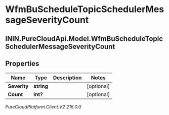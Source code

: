 # WfmBuScheduleTopicSchedulerMessageSeverityCount

## ININ.PureCloudApi.Model.WfmBuScheduleTopicSchedulerMessageSeverityCount

## Properties

|Name | Type | Description | Notes|
|------------ | ------------- | ------------- | -------------|
| **Severity** | **string** |  | [optional] |
| **Count** | **int?** |  | [optional] |



_PureCloudPlatform.Client.V2 216.0.0_

